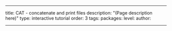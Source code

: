 ---

title: CAT - concatenate and print files
description: "(Page description here)"
type: interactive tutorial
order: 3
tags: 
packages: 
level: 
author: 

---